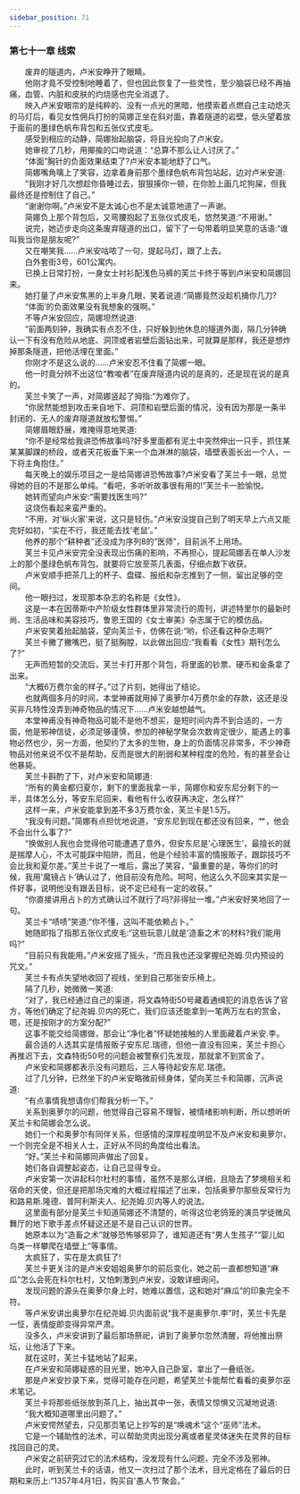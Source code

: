 ```yaml
---
sidebar_position: 71
---
```

### 第七十一章 线索  


　　废弃的隧道内，卢米安睁开了眼睛。  
　　他刚才竟不受控制地睡着了，但也因此恢复了一些灵性，至少脑袋已经不再抽痛，血管、内脏和皮肤的灼烧感也完全消退了。  
　　映入卢米安眼帘的是纯粹的、没有一点光的黑暗，他摸索着点燃自己主动熄灭的马灯后，看见女性佣兵打扮的简娜正坐在斜对面，靠着隧道的岩壁，低头望着放于面前的墨绿色帆布背包和五张仪式皮毛。  
　　感受到相应的动静，简娜抬起脑袋，将目光投向了卢米安。  
　　她审视了几秒，用揶揄的口吻说道：“总算不那么让人讨厌了。”  
　　“体面”胸针的负面效果结束了?卢米安本能地舒了口气。  
　　简娜嘴角噙上了笑容，边拿着身前那个墨绿色帆布背包站起，边对卢米安道:  
　　“我刚才好几次想趁你昏睡过去，狠狠揍你一顿，在你脸上画几坨狗屎，但我最终还是控制住了自己。”  
　　“谢谢你啊。”卢米安不是太诚心也不是太诚意地道了一声谢。  
　　简娜负上那个背包后，又弯腰抱起了五张仪式皮毛，悠然笑道:“不用谢。”  
　　说完，她迈步走向这条废弃隧道的出口，留下了一句带着明显笑意的话语:“谁叫我当你是朋友呢?”  
　　又在嘲笑我……卢米安咕哝了一句，提起马灯，跟了上去。  
　　白外套街3号，601公寓内。  
　　已换上日常打扮，一身女士衬衫配浅色马裤的芙兰卡终于等到卢米安和简娜回来。  
　　她打量了卢米安焦黑的上半身几眼，笑着说道:“简娜竟然没趁机捅你几刀?  
　　“体面’的负面效果没有我想象的强啊。”  
　　不等卢米安回应，简娜坦然说道:  
　　“前面两刻钟，我确实有点忍不住，只好躲到他休息的隧道外面，隔几分钟确认一下有没有危险从地底、洞顶或者岩壁后面钻出来，可就算是那样，我还是想炸掉那条隧道，把他活埋在里面。”  
　　你刚才不是这么说的……卢米安忍不住看了简娜一眼。  
　　他一时竟分辨不出这位“教唆者”在废弃隧道内说的是真的，还是现在说的是真的。  
　　芙兰卡笑了一声，对简娜竖起了拇指:“为难你了。  
　　“你居然能想到攻击来自地下、洞顶和岩壁后面的情况，没有因为那是一条半封闭的、无人的废弃隧道就放松警惕。”  
　　简娜眉眼舒展，难掩得意地笑道:  
　　“你不是经常给我讲恐怖故事吗?好多里面都有泥土中突然伸出一只手，抓住某某某脚踝的桥段，或者天花板垂下来一个血淋淋的脑袋，墙壁表面长出一个人，一下将主角抱住。”  
　　每天晚上的娱乐项目之一是给简娜讲恐怖故事?卢米安看了芙兰卡一眼，总觉得她的目的不是那么单纯。“看吧，多听听故事很有用的!”芙兰卡一脸愉悦。  
　　她转而望向卢米安:“需要找医生吗?”  
　　这烧伤看起来蛮严重的。  
　　“不用，对'纵火家’来说，这只是轻伤。”卢米安没提自己到了明天早上六点又能完好如初，“实在不行，我还能去找'老鼠’。”  
　　他养的那个“耕种者”还没成为序列8的“医师”，目前派不上用场。  
　　芙兰卡见卢米安完全没表现出伤痛的影响，不再担心，提起简娜丢在单人沙发上的那个墨绿色帆布背包，就要将它放至茶几表面，仔细点数下收获。  
　　卢米安顺手把茶几上的杯子、盘碟、报纸和杂志推到了一侧，留出足够的空间。  
　　他一眼扫过，发现那本杂志的名称是《女性》。  
　　这是一本在因蒂斯中产阶级女性群体里非常流行的周刊，讲述特里尔的最新时尚、生活品味和美容技巧，鲁恩王国的《女士审美》杂志属于它的模仿品。  
　　卢米安笑着抬起脑袋，望向芙兰卡，仿佛在说:“哟，伱还看这种杂志啊?”  
　　芙兰卡撇了撇嘴巴，挺了挺胸膛，以此做出回应:“我看看《女性》期刊怎么了?”  
　　无声而短暂的交流后，芙兰卡打开那个背包，将里面的钞票、硬币和金条拿了出来。  
　　“大概6万费尔金的样子。”过了片刻，她得出了结论。  
　　也就两個多月的时间，本堂神甫就用掉了奥萝尔4万费尔金的存款，这还是没买非凡特性没弄到神奇物品的情况下……卢米安越想越气。  
　　本堂神甫没有神奇物品可能不是他不想买，是短时间内弄不到合适的，一方面，他是邪神信徒，必须足够谨慎，参加的神秘学聚会次数肯定很少，能遇上的事物必然也少，另一方面，他契约了太多的生物，身上的负面情况非常多，不少神奇物品对他来说不仅不是帮助，反而是很大的削弱和某种程度的危险，有的甚至会让他暴毙。  
　　芙兰卡斟酌了下，对卢米安和简娜道:  
　　“所有的黄金都归夏尔，剩下的里面我拿一半，简娜你和安东尼分剩下的一半，具体怎么分，等安东尼回来，看他有什么收获再决定，怎么样?”  
　　这样一来，卢米安能拿到差不多3万费尔金，芙兰卡是1.5万。  
　　“我没有问题。”简娜有点担忧地说道，“安东尼到现在都还没有回来，艹，他会不会出什么事了?”  
　　“换做别人我也会觉得他可能遭遇了意外，但安东尼是'心理医生’，最擅长的就是揣摩人心，不太可能踩中陷阱，而且，他是个经验丰富的情报贩子，跟踪技巧不会比我和夏尔差。”芙兰卡说了一堆后，露出了笑容，“最重要的是，等你们的时候，我用'魔镜占卜’确认过了，他目前没有危险。呵呵，他这么久不回来其实是一件好事，说明他没有跟丢目标，说不定已经有一定的收获。”  
　　“你直接讲用占卜的方式确认过不就行了吗?非得扯一堆。”卢米安好笑地回了一句。  
　　芙兰卡“啧啧”笑道:“你不懂，这叫不能依赖占卜。”  
　　她随即指了指那五张仪式皮毛:“这些玩意儿就是'造畜之术’的材料?我们能用吗?”  
　　“目前只有我能用。”卢米安摇了摇头，“而且我也还没掌握纪尧姆.贝内预设的咒文。”  
　　芙兰卡有点失望地收回了视线，坐到自己那张安乐椅上。  
　　隔了几秒，她微微一笑道:  
　　“对了，我已经通过自己的渠道，将文森特街50号藏着通缉犯的消息告诉了官方，等他们确定了纪尧姆.贝内的死亡，我们应该还能拿到一笔两万左右的赏金，嗯，还是按刚才的方案分配?”  
　　这事不能交给简娜做，那会让“净化者”怀疑她接触的人里面藏着卢米安.李。  
　　最合适的人选其实是情报贩子安东尼.瑞德，但他一直没有回来，芙兰卡担心再推迟下去，文森特街50号的问题会被警察们先发现，那就拿不到赏金了。  
　　卢米安和简娜都表示没有问题后，三人等待起安东尼.瑞德。  
　　过了几分钟，已然坐下的卢米安略微前倾身体，望向芙兰卡和简娜，沉声说道:  
　　“有点事情我想请你们帮我分析一下。”  
　　关系到奥萝尔的问题，他觉得自己容易不理智，被情绪影响判断，所以想听听芙兰卡和简娜会怎么说。  
　　她们一个和奥萝尔有同伴关系，但感情的深厚程度明显不及卢米安和奥萝尔，一个则完全是不相关人士，正好从不同的角度给出看法。  
　　“好。”芙兰卡和简娜同声做出了回复。  
　　她们各自调整起姿态，让自己显得专业。  
　　卢米安第一次讲起科尔杜村的事情，虽然不是那么详细，且隐去了梦境相关和宿命的天使，但还是把那场灾难的大概过程描述了出来，包括奥萝尔那些反常行为和路易斯.隆德、普阿利斯夫人、纪尧姆.贝内等人的说法。  
　　这里面有部分是芙兰卡知道简娜还不清楚的，听得这位老鸽笼的演员学徒微风舞厅的地下歌手差点怀疑这还是不是自己认识的世界。  
　　她原本以为“造畜之术”就够恐怖够邪异了，谁知道还有“男人生孩子”“婴儿如鸟类一样攀爬在墙壁上”等事情。  
　　太疯狂了，实在是太疯狂了!  
　　芙兰卡更关注的是卢米安姐姐奥萝尔的前后变化，她之前一直都想知道“麻瓜”怎么会死在科尔杜村，又怕刺激到卢米安，没敢详细询问。  
　　发现问题的源头在奥萝尔身上时，她难以置信，这和她对“麻瓜”的印象完全不符。  
　　等卢米安讲出奥萝尔在纪尧姆.贝内面前说“我不是奥萝尔.李”时，芙兰卡先是一怔，表情旋即变得异常严肃。  
　　没多久，卢米安讲到了最后那场祭祀，讲到了奥萝尔忽然清醒，将他推出祭坛，让他活了下来。  
　　就在这时，芙兰卡猛地站了起来。  
　　在卢米安和简娜疑惑的目光里，她冲入自己卧室，拿出了一叠纸张。  
　　那是卢米安抄录下来，觉得可能存在问题，希望芙兰卡能帮忙看看的奥萝尔巫术笔记。  
　　芙兰卡将那些纸张放到茶几上，抽出其中一张，表情又惊惧又沉凝地说道:  
　　“我大概知道哪里出问题了。”  
　　卢米安愕然望去，只见那页笔记上抄写的是“唤魂术”这个“巫师”法术。  
　　它是一个辅助性的法术，可以帮助灵肉出现分离或者星灵体迷失在灵界的目标找回自己的灵。  
　　卢米安之前研究过它的法术结构，没发现有什么问题，完全不涉及邪神。  
　　此时，听到芙兰卡的话语，他又一次扫过了那个法术，目光定格在了最后的日期和来历上:“1357年4月1日，购买自'愚人节’聚会。”  
